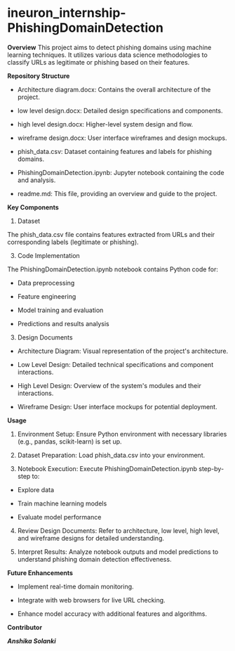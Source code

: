# ineuron_internship-PhishingDomainDetection

**Overview**
This project aims to detect phishing domains using machine learning techniques. It utilizes various data science methodologies to classify URLs as legitimate or phishing based on their features.

**Repository Structure**

* Architecture diagram.docx: Contains the overall architecture of the project.

* low level design.docx: Detailed design specifications and components.

* high level design.docx: Higher-level system design and flow.

* wireframe design.docx: User interface wireframes and design mockups.

* phish_data.csv: Dataset containing features and labels for phishing domains.

* PhishingDomainDetection.ipynb: Jupyter notebook containing the code and analysis.

* readme.md: This file, providing an overview and guide to the project.

**Key Components**

1. Dataset
   
The phish_data.csv file contains features extracted from URLs and their corresponding labels (legitimate or phishing).

3. Code Implementation

The PhishingDomainDetection.ipynb notebook contains Python code for:

* Data preprocessing

* Feature engineering

* Model training and evaluation

* Predictions and results analysis

3. Design Documents
   
* Architecture Diagram: Visual representation of the project's architecture.

* Low Level Design: Detailed technical specifications and component interactions.

* High Level Design: Overview of the system's modules and their interactions.

* Wireframe Design: User interface mockups for potential deployment.

**Usage**

1. Environment Setup: Ensure Python environment with necessary libraries (e.g., pandas, scikit-learn) is set up.

2. Dataset Preparation: Load phish_data.csv into your environment.

3. Notebook Execution: Execute PhishingDomainDetection.ipynb step-by-step to:

  * Explore data

  * Train machine learning models

  * Evaluate model performance

4. Review Design Documents: Refer to architecture, low level, high level, and wireframe designs for detailed understanding.

5. Interpret Results: Analyze notebook outputs and model predictions to understand phishing domain detection effectiveness.

   
**Future Enhancements**

* Implement real-time domain monitoring.

* Integrate with web browsers for live URL checking.

* Enhance model accuracy with additional features and algorithms.


**Contributor**

***Anshika Solanki***

